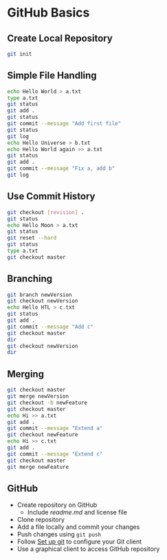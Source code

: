 # GitHub Basics

## Create Local Repository

```bash
git init
```

## Simple File Handling

```bash
echo Hello World > a.txt
type a.txt
git status
git add .
git status
git commit --message "Add first file"
git status
git log
echo Hello Universe > b.txt
echo Hello World again >> a.txt
git status
git add .
git commit --message "Fix a, add b"
git log
```

## Use Commit History

```bash
git checkout [revision] .
git status
echo Hello Moon > a.txt
git status
git reset --hard
git status
type a.txt
git checkout master
```

## Branching

```bash
git branch newVersion
git checkout newVersion
echo Hello HTL > c.txt
git status
git add .
git commit --message "Add c"
git checkout master
dir
git checkout newVersion
dir
```

## Merging

```bash
git checkout master
git merge newVersion
git checkout -b newFeature
git checkout master
echo Hi >> a.txt
git add .
git commit --message "Extend a"
git checkout newFeature
echo Hi >> c.txt
git add .
git commit --message "Extend c"
git checkout master
git merge newFeature
```

## GitHub

* Create repository on GitHub
  * Include *readme.md* and license file
* Clone repository
* Add a file locally and commit your changes
* Push changes using `git push`
* Follow [Set up git](https://help.github.com/articles/set-up-git/) to configure your Git client
* Use a graphical client to access GitHub repository

